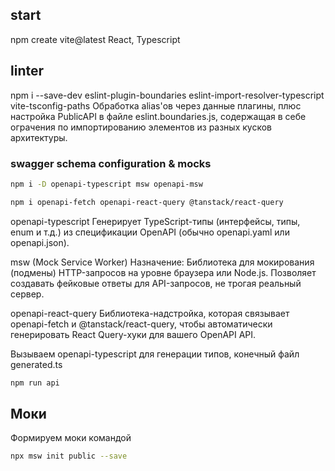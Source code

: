 ## start

npm create vite@latest
React, Typescript

## linter

npm i --save-dev eslint-plugin-boundaries eslint-import-resolver-typescript vite-tsconfig-paths
Обработка alias'ов через данные плагины, плюс настройка PublicAPI в файле eslint.boundaries.js, содержащая в себе ограчения по импортированию элементов из разных кусков архитектуры.

### swagger schema configuration & mocks

```bash
npm i -D openapi-typescript msw openapi-msw

npm i openapi-fetch openapi-react-query @tanstack/react-query
```

openapi-typescript
Генерирует TypeScript-типы (интерфейсы, типы, enum и т.д.) из спецификации OpenAPI (обычно openapi.yaml или openapi.json).

msw (Mock Service Worker)
Назначение:
Библиотека для мокирования (подмены) HTTP-запросов на уровне браузера или Node.js.
Позволяет создавать фейковые ответы для API-запросов, не трогая реальный сервер.

openapi-react-query
Библиотека-надстройка, которая связывает openapi-fetch и @tanstack/react-query, чтобы автоматически генерировать React Query-хуки для вашего OpenAPI API.

Вызываем openapi-typescript для генерации типов, конечный файл generated.ts

```bash
npm run api
```

## Моки

Формируем моки командой

```bash
npx msw init public --save
```
